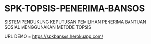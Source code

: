 # SPK-TOPSIS-PENERIMA-BANSOS
SISTEM PENDUKUNG KEPUTUSAN PEMILIHAN PENERIMA BANTUAN SOSIAL MENGGUNAKAN METODE TOPSIS

URL DEMO = https://spkbansos.herokuapp.com/
